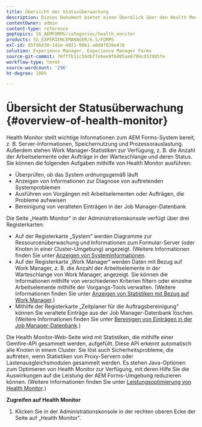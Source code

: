 ```yaml
---
title: Übersicht der Statusüberwachung
description: Dieses Dokument bietet einen Überblick über den Health Monitor und Details dazu, wie Sie darauf zugreifen können.
contentOwner: admin
content-type: reference
geptopics: SG_AEMFORMS/categories/health_monitor
products: SG_EXPERIENCEMANAGER/6.5/FORMS
exl-id: 05f8b430-141e-4921-98b1-a0d8f636e478
solution: Experience Manager, Experience Manager Forms
source-git-commit: 76fffb11c56dbf7ebee9f6805ae0799cd32985fe
workflow-type: tm+mt
source-wordcount: '296'
ht-degree: 100%

---
```


# Übersicht der Statusüberwachung {#overview-of-health-monitor}

Health Monitor stellt wichtige Informationen zum AEM Forms-System bereit, z. B. Server-Informationen, Speichernutzung und Prozessorauslastung. Außerdem stehen Work Manager-Statistiken zur Verfügung, z. B. die Anzahl der Arbeitselemente oder Aufträge in der Warteschlange und deren Status. Sie können die folgenden Aufgaben mithilfe von Health Monitor ausführen:

* Überprüfen, ob das System ordnungsgemäß läuft
* Anzeigen von Informationen zur Diagnose von auftretenden Systemproblemen
* Ausführen von Vorgängen mit Arbeitselementen oder Aufträgen, die Probleme aufweisen
* Bereinigung von veralteten Einträgen in der Job Manager-Datenbank

Die Seite „Health Monitor“ in der Administrationskonsole verfügt über drei Registerkarten:

* Auf der Registerkarte „System“ werden Diagramme zur Ressourcenüberwachung und Informationen zum Formular-Server (oder Knoten in einer Cluster-Umgebung) angezeigt. (Weitere Informationen finden Sie unter [Anzeigen von Systeminformationen](/help/forms/using/admin-help/view-system-information.md#view-system-information).
* Auf der Registerkarte „Work Manager“ werden Daten mit Bezug auf Work Manager, z. B. die Anzahl der Arbeitselemente in der Warteschlange von Work Manager, angezeigt. Sie können die Informationen mithilfe von verschiedenen Kriterien filtern oder einzelne Arbeitselemente mithilfe der Vorgangs-Tools verwalten. (Weitere Informationen finden Sie unter [Anzeigen von Statistiken mit Bezug auf Work Manager](/help/forms/using/admin-help/view-statistics-related-manager.md#view-statistics-related-to-work-manager).)
* Mithilfe der Registerkarte „Zeitplaner für die Auftragsbereinigung“ können Sie veraltete Einträge aus der Job Manager-Datenbank löschen. (Weitere Informationen finden Sie unter [Bereinigen von Einträgen in der Job Manager-Datenbank](/help/forms/using/admin-help/purge-records-job-manager-database.md#purge-records-from-the-job-manager-database).)

Die Health Monitor-Web-Seite wird mit Statistiken, die mithilfe einer Gemfire-API gesammelt werden, aufgefüllt. Diese API erkennt automatisch alle Knoten in einem Cluster. Sie löst auch Sicherheitsprobleme, die auftreten, wenn Statistiken von Proxy-Servern oder Lastenausgleichsmodulen gesammelt werden. Es stehen Java-Optionen zum Optimieren von Health Monitor zur Verfügung, mit deren Hilfe Sie die Auswirkungen auf die Leistung der AEM Forms-Umgebung reduzieren können. (Weitere Informationen finden Sie unter [Leistungsoptimierung von Health Monitor](/help/forms/using/admin-help/fine-tuning-health-monitor-performance.md#fine-tuning-health-monitor-performance).)

**Zugreifen auf Health Monitor**

1. Klicken Sie in der Administrationskonsole in der rechten oberen Ecke der Seite auf „Health Monitor“.
